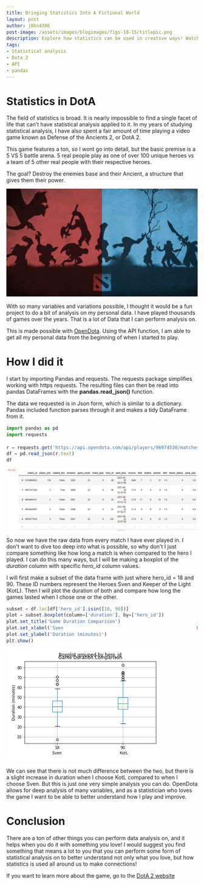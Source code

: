 ```yaml
---
title: Bringing Statistics Into A Fictional World
layout: post
author: j0hn4306
post-image: /assets/images/blogimages/figs-10-15/titlepic.png
description: Explore how statistics can be used in creative ways! Watch me explore my personal data from playing the game DotA 2.
tags:
- Statistical analysis
- Dota 2
- API
- pandas
---
```



# Statistics in DotA

The field of statistics is broad. It is nearly impossible to find a single facet of life that can't have statistical analysis applied to it.
In my years of studying statistical analysis, I have also spent a fair amount of time playing a video game known as Defense of the Ancients 2, or DotA 2.

This game features a ton, so I wont go into detail, but the basic premise is a 5 VS 5 battle arena. 5 real people play as one of over 100 unique heroes vs a team of 5 other real people with their respective heroes.

The goal? Destroy the enemies base and their Ancient, a structure that gives them their power.

![dotaart](/assets/images/blogimages/figs-10-15/dotaexample.png)

With so many variables and variations possible, I thought it would be a fun project to do a bit of analysis on my personal data. I have played thousands of games over the years. That is a lot of Data that I can perform analysis on.

This is made possible with [OpenDota](opendota.com). Using the API function, I am able to get all my personal data from the beginning of when I started to play.

# How I did it

I start by importing Pandas and requests. The requests package simplifies working with https requests. The resulting files can then be read into pandas DataFrames with the **pandas.read_json()** function.

The data we requested is in Json form, which is similar to a dictionary. Pandas included function parses through it and makes a tidy DataFrame from it.


```javascript
import pandas as pd
import requests

r = requests.get('https://api.opendota.com/api/players/96974530/matches')
df = pd.read_json(r.text)
df

```

![df1](/assets/images/blogimages/figs-10-15/df1.png)

So now we have the raw data from every match I have ever played in. I don't want to dive too deep into what is possible, so why don't I just compare something like how long a match is when compared to the hero I played. I can do this many ways, but I will be making a boxplot of the *duration* column with specific *hero_id* column values.

I will first make a subset of the data frame with just where hero_id = 18 and 90. These ID numbers represent the Heroes Sven and Keeper of the Light (KotL). Then I will plot the duration of both and compare how long the games lasted when I chose one or the other.

```javascript
subset = df.loc[df['hero_id'].isin([18, 90])]
plot = subset.boxplot(column=['duration'], by=['hero_id'])
plot.set_title('Game Duration Comparison')
plot.set_xlabel('Sven                                                 KotL')
plot.set_ylabel('Duration (minutes)')
plt.show()
```

![boxplot](/assets/images/blogimages/figs-10-15/boxplot.png)

We can see that there is not much difference between the two, but there is a slight increase in duration when I choose KotL compared to when I choose Sven. But this is just one very simple analysis you can do. OpenDota allows for deep analysis of many variables, and as a statistician who loves the game I want to be able to better understand how I play and improve.

# Conclusion

There are a ton of other things you can perform data analysis on, and it helps when you do it with something you love! I would suggest you find something that means a lot to you that you can perform some form of statistical analysis on to better understand not only what you love, but how statistics is used all around us to make connections!

If you want to learn more about the game, go to the [DotA 2 website](dota2.com/home)
